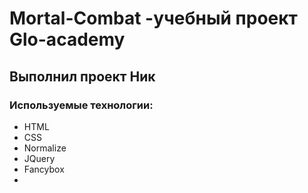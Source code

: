 # Mortal-Combat -учебный проект Glo-academy
## Выполнил проект Ник
### Используемые технологии: 
- HTML
- CSS
- Normalize
- JQuery
- Fancybox
- 
